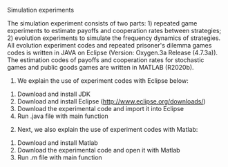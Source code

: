Simulation experiments

The simulation experiment consists of two parts: 1) repeated game experiments to estimate payoffs and cooperation rates between strategies; 2) evolution experiments to simulate the frequency dynamics of strategies. All evolution experiment codes and repeated prisoner's dilemma games codes is written in JAVA on Eclipse (Version: Oxygen.3a Release (4.7.3a)). The estimation codes of payoffs and cooperation rates for stochastic games and public goods games are written in MATLAB (R2020b).

1. We explain the use of experiment codes with Eclipse below:
1) Download and install JDK
2) Download and install Eclipse (http://www.eclipse.org/downloads/)
3) Download the experimental code and import it into Eclipse
4) Run .java file with main function

2. Next, we also explain the use of experiment codes with Matlab:
1) Download and install Matlab
2) Download the experimental code and open it with Matlab
3) Run .m file with main function
